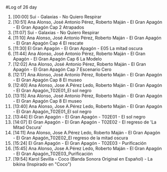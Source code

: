 #Log of 26 day

1. [00:00] Sui - Galaxias - No Quiero Respirar
1. [10:51] Ana Alonso, José Antonio Pérez, Roberto Maján - El Gran Apagón - El Gran Apagón Cap 2 Atrapados
1. [11:07] Sui - Galaxias - No Quiero Respirar
1. [11:10] Ana Alonso, José Antonio Pérez, Roberto Maján - El Gran Apagón - El Gran Apagón Cap 4 El rescate
1. [11:30] El Gran Apagón - El Gran Apagón - E05 La mitad oscura
1. [11:44] Ana Alonso, José Antonio Pérez, Roberto Maján - El Gran Apagón - El Gran Apagón Cap 6 La Modelo
1. [12:02] Ana Alonso, José Antonio Pérez, Roberto Maján - El Gran Apagón - El Gran Apagón Cap 7 Escenario Cero
1. [12:17] Ana Alonso, José Antonio Pérez, Roberto Maján - El Gran Apagón - El Gran Apagón Cap 8 El museo
1. [12:40] Ana Alonso, Jose A.Pérez Ledo, Roberto Maján - El Gran Apagón - El Gran Apagón_T02E01_El sol negro
1. [13:15] Ana Alonso, José Antonio Pérez, Roberto Maján - El Gran Apagón - El Gran Apagón Cap 8 El museo
1. [13:40] Ana Alonso, Jose A.Pérez Ledo, Roberto Maján - El Gran Apagón - El Gran Apagón_T02E01_El sol negro
1. [13:44] El Gran Apagón - El Gran Apagón - T02E01 - El sol negro
1. [14:07] El Gran Apagón - El Gran Apagón - T02E02 - El regreso de 'La Mitad Oscura'
1. [14:11] Ana Alonso, Jose A.Pérez Ledo, Roberto Maján - El Gran Apagón - El Gran Apagón_T02E02_El regreso de la mitad oscura
1. [15:24] El Gran Apagón - El Gran Apagón - T02E03 - Purificación
1. [15:45] Ana Alonso, Jose A.Pérez Ledo, Roberto Maján - El Gran Apagón - El Gran Apagón_T02E03_Purificación
1. [19:54] Karol Sevilla - Coco (Banda Sonora Original en Español) - La bikina (Inspirado en "Coco")

